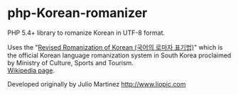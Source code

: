 php-Korean-romanizer
====================

PHP 5.4+ library to romanize Korean in UTF-8 format.

Uses the "[Revised Romanization of Korean (국어의 로마자 표기법)](http://www.korean.go.kr/eng/roman/roman.jsp)" which is the official Korean language romanization system in South Korea proclaimed by Ministry of Culture, Sports and Tourism.  
[Wikipedia page](http://en.wikipedia.org/wiki/Revised_Romanization_of_Korean).

Developed originally by Julio Martinez http://www.liopic.com

